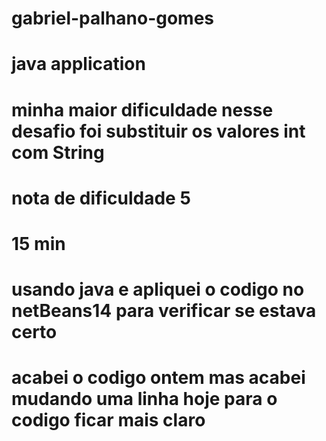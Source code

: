 # gabriel-palhano-gomes
# java application
# minha maior dificuldade nesse desafio foi substituir os valores int com String
# nota de dificuldade 5
# 15 min
# usando java e apliquei o codigo no netBeans14 para verificar se estava certo
# acabei o codigo ontem mas acabei mudando uma linha hoje para o codigo ficar mais claro
